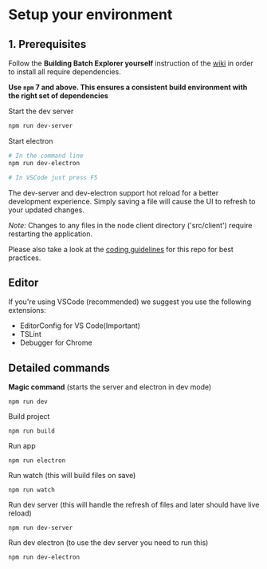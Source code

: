 # Setup your environment

## 1. Prerequisites

Follow the **Building Batch Explorer yourself** instruction of the [wiki](https://github.com/Azure/BatchExplorer/wiki/Build-batch-explorer-yourself) in order to install all require dependencies.

**Use `npm` 7 and above. This ensures a consistent build environment with the right set of dependencies**

Start the dev server

```bash
npm run dev-server
```

Start electron

```bash
# In the command line
npm run dev-electron

# In VSCode just press F5
```

The dev-server and dev-electron support hot reload for a better development experience. Simply saving a file will cause the UI to refresh to your updated changes.

*Note:* Changes to any files in the node client directory ('src/client') require restarting the application.

Please also take a look at the [coding guidelines](coding-guidelines.md) for this repo for best practices.

## Editor

If you're using VSCode (recommended) we suggest you use the following extensions:

* EditorConfig for VS Code(Important)
* TSLint
* Debugger for Chrome

## Detailed commands

**Magic command** (starts the server and electron in dev mode)

```shell
npm run dev
```

Build project

```shell
npm run build
```

Run app

```shell
npm run electron
```

Run watch (this will build files on save)

```shell
npm run watch
```

Run dev server (this will handle the refresh of files and later should have live reload)

```shell
npm run dev-server
```

Run dev electron (to use the dev server you need to run this)

```shell
npm run dev-electron
```
